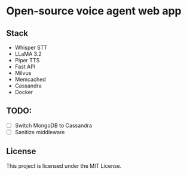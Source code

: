 # Open-source voice agent web app 

## Stack
- Whisper STT
- LLaMA 3.2
- Piper TTS
- Fast API
- Milvus
- Memcached
- Cassandra
- Docker

## TODO:
- [ ] Switch MongoDB to Cassandra
- [ ] Sanitize middleware

## License
This project is licensed under the MIT License.

